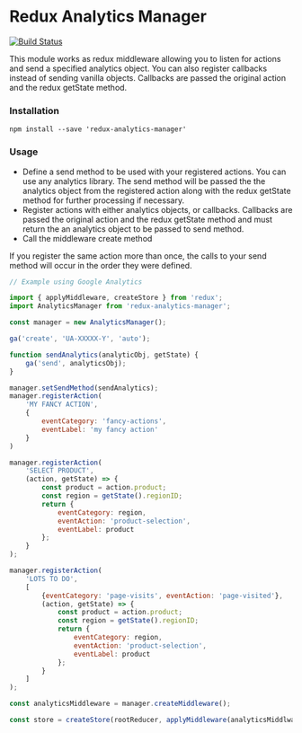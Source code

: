 # Redux Analytics Manager

[![Build Status](https://travis-ci.com/robgonnella/redux-analytics-manager.svg?branch=master)](https://travis-ci.com/robgonnella/redux-analytics-manager)

This module works as redux middleware allowing you to listen for actions and
send a specified analytics object. You can also register callbacks instead
of sending vanilla objects. Callbacks are passed the original action
and the redux getState method.

### Installation

`npm install --save 'redux-analytics-manager'`


### Usage

- Define a send method to be used with your registered actions. You can use
  any analytics library. The send method will be passed the the analytics
  object from the registered action along with the redux getState method
  for further processing if necessary.
- Register actions with either analytics objects, or callbacks. Callbacks are
  passed the original action and the redux getState method and must return the 
  an analytics object to be passed to send method.
- Call the middleware create method

If you register the same action more than once, the calls to your send method
will occur in the order they were defined.

```javascript
// Example using Google Analytics

import { applyMiddleware, createStore } from 'redux';
import AnalyticsManager from 'redux-analytics-manager';

const manager = new AnalyticsManager();

ga('create', 'UA-XXXXX-Y', 'auto');

function sendAnalytics(analyticObj, getState) {
    ga('send', analyticsObj);
}

manager.setSendMethod(sendAnalytics);
manager.registerAction(
    'MY FANCY ACTION', 
    {
        eventCategory: 'fancy-actions',
        eventLabel: 'my fancy action'
    }
)

manager.registerAction(
    'SELECT PRODUCT',
    (action, getState) => {
        const product = action.product;
        const region = getState().regionID;
        return {
            eventCategory: region,
            eventAction: 'product-selection',
            eventLabel: product
        };
    }
);

manager.registerAction(
    'LOTS TO DO',
    [
        {eventCategory: 'page-visits', eventAction: 'page-visited'},
        (action, getState) => {
            const product = action.product;
            const region = getState().regionID;
            return {
                eventCategory: region,
                eventAction: 'product-selection',
                eventLabel: product
            };
        }
    ]
);

const analyticsMiddleware = manager.createMiddleware();

const store = createStore(rootReducer, applyMiddleware(analyticsMiddlware));

```
